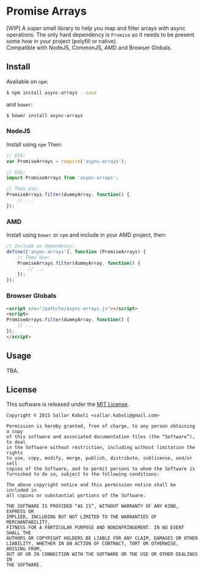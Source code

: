 Promise Arrays
===
[WIP] A super small library to help you map and filter arrays with async operations. The only hard dependency is 
`Promise` so it needs to be present some how in your project (polyfill or native).  
Compatible with NodeJS, CommonJS, AMD and Browser Globals.

## Install
Available on `npm`:
```bash
$ npm install async-arrays --save
```

and `bower`:
```bash
$ bower install async-arrays
```

### NodeJS
Install using `npm` Then:
```javascript
// ES5:
var PromiseArrays = require('async-arrays');

// ES6:
import PromiseArrays from 'async-arrays';

// Then Use:
PromiseArrays.filter(dummyArray, function() {
    // ...
});
```

### AMD
Install using `bower` or `npm` and include in your AMD project, then:
```javascript
// Include as dependency:
define(['async-arrays'], function (PromiseArrays) {
    // Then Use:
    PromiseArrays.filter(dummyArray, function() {
        // ...
    });
});
```

### Browser Globals
```html
<script src="/path/to/async-arrays.js"></script>
<script>
PromiseArrays.filter(dummyArray, function() {
    // ...
});
</script>
```

## Usage
TBA.

## License
This software is released under the [MIT License](http://sallar.mit-license.org/).  

    Copyright © 2015 Sallar Kaboli <sallar.kaboli@gmail.com>
    
    Permission is hereby granted, free of charge, to any person obtaining a copy
    of this software and associated documentation files (the “Software”), to deal
    in the Software without restriction, including without limitation the rights
    to use, copy, modify, merge, publish, distribute, sublicense, and/or sell
    copies of the Software, and to permit persons to whom the Software is
    furnished to do so, subject to the following conditions:
    
    The above copyright notice and this permission notice shall be included in
    all copies or substantial portions of the Software.
    
    THE SOFTWARE IS PROVIDED “AS IS”, WITHOUT WARRANTY OF ANY KIND, EXPRESS OR
    IMPLIED, INCLUDING BUT NOT LIMITED TO THE WARRANTIES OF MERCHANTABILITY,
    FITNESS FOR A PARTICULAR PURPOSE AND NONINFRINGEMENT. IN NO EVENT SHALL THE
    AUTHORS OR COPYRIGHT HOLDERS BE LIABLE FOR ANY CLAIM, DAMAGES OR OTHER
    LIABILITY, WHETHER IN AN ACTION OF CONTRACT, TORT OR OTHERWISE, ARISING FROM,
    OUT OF OR IN CONNECTION WITH THE SOFTWARE OR THE USE OR OTHER DEALINGS IN
    THE SOFTWARE.
    